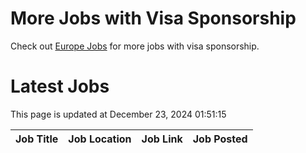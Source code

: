 # More Jobs with Visa Sponsorship

Check out [Europe Jobs](https://github.com/sureshparimi/europejobs#latest-jobs) for more jobs with visa sponsorship.

# Latest Jobs

This page is updated at December 23, 2024 01:51:15

| Job Title | Job Location | Job Link | Job Posted |
| --- | --- | --- | --- |
